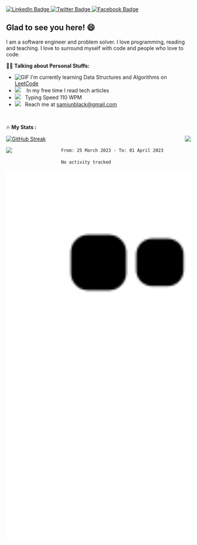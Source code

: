    <a href="#">
        <img src="https://img.shields.io/badge/LinkedIn-0077B5?style=for-the-badge&logo=linkedin&logoColor=white" alt="LinkedIn Badge"/>
    </a>
    <a href="#">
        <img src="https://img.shields.io/badge/Twitter-1DA1F2?style=for-the-badge&logo=twitter&logoColor=white" alt="Twitter Badge"/>
    </a>
    <a href="https://www.facebook.com/samiun.black.01">
        <img src="https://img.shields.io/badge/Facebook-1877F2?style=for-the-badge&logo=facebook&logoColor=white" alt="Facebook Badge"/>
    </a>
   
</div>


## Glad to see you here! 😄


I am a software engineer and problem solver. I love programming, reading and teaching. I love to surround myself with code and people who love to code.

👨‍💻 **Talking about Personal Stuffs:**

- <img alt="GIF" src="https://github.com/SP-XD/SP-XD/blob/main/images/Developer.gif" width="25" /> I'm currently learning Data Structures and Algorithms on [LeetCode](https://leetcode.com/samiunblack/)
- <img src="https://github.com/SP-XD/SP-XD/blob/main/images/lightning.gif?raw=true" width="12" />&nbsp;&nbsp;&nbsp; In my free time I read tech articles
- <img src="https://github.com/SP-XD/SP-XD/blob/main/images/hyperkitty.gif?raw=true" width="20" />&nbsp;&nbsp; Typing Speed 110 WPM
- <img src="https://github.com/SP-XD/SP-XD/blob/main/images/letterbox.gif?raw=true" width="25" /> &nbsp; Reach me at samiunblack@gmail.com

<br>

🔥 **My Stats :**

[![GitHub Streak](http://github-readme-streak-stats.herokuapp.com?user=samiunblack&theme=github-dark)](https://git.io/streak-stats) <img  align="right" src="https://camo.githubusercontent.com/0cad3f969b0946abd0e5f16e9ed1ff78a2495a40c2bb5c6414aefd4be76505aa/68747470733a2f2f692e67697068792e636f6d2f6d656469612f4b7a4a6b7a6a676766474e355079366e6b542f3230302e77656270"> 

<img align="left" src="https://camo.githubusercontent.com/4d67389739aa53e876a878719fa61eeebea468ae0be6af71903fa8c4c9b72018/68747470733a2f2f692e67697068792e636f6d2f6d656469612f49647941514a564e326b56504e55726f6a4d2f3230302e77656270" width="150">
<!--START_SECTION:waka-->

```text
From: 25 March 2023 - To: 01 April 2023

No activity tracked
```

<!--END_SECTION:waka--> 


<img align="center" src="https://github.com/rafaballerini/rafaballerini/blob/output/github-contribution-grid-snake.svg" width="3000">
